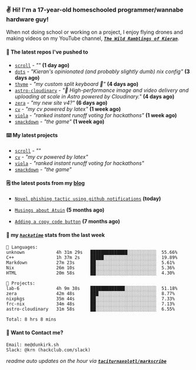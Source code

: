 ### ✌️ Hi! I'm a 17-year-old homeschooled programmer/wannabe hardware guy!

When not doing school or working on a project, I enjoy flying drones and making videos on my YouTube channel, [**_`The Wild Ramblings of Kieran`_**](https://youtube.com/@kieran.rambles).

#### 👷 The latest repos I've pushed to

- [`scroll`](https://github.com/taciturnaxolotl/scroll) - _""_ **(1 day ago)**
- [`dots`](https://github.com/taciturnaxolotl/dots) - _"Kieran's opinionated (and probably slightly dumb) nix config"_ **(3 days ago)**
- [`thyme`](https://github.com/taciturnaxolotl/thyme) - _"my custom split keyboard 🫶"_ **(4 days ago)**
- [`astro-cloudinary`](https://github.com/cloudinary-community/astro-cloudinary) - _"🚀 High-performance image and video delivery and uploading at scale in Astro powered by Cloudinary."_ **(4 days ago)**
- [`zera`](https://github.com/taciturnaxolotl/zera) - _"my new site v4?"_ **(6 days ago)**
- [`cv`](https://github.com/taciturnaxolotl/cv) - _"my cv powered by latex"_ **(1 week ago)**
- [`viola`](https://github.com/taciturnaxolotl/viola) - _"ranked instant runoff voting for hackathons"_ **(1 week ago)**
- [`smackdown`](https://github.com/taciturnaxolotl/smackdown) - _"the game"_ **(1 week ago)**

#### ⌨️ My latest projects

- [`scroll`](https://github.com/taciturnaxolotl/scroll) - _""_
- [`cv`](https://github.com/taciturnaxolotl/cv) - _"my cv powered by latex"_
- [`viola`](https://github.com/taciturnaxolotl/viola) - _"ranked instant runoff voting for hackathons"_
- [`smackdown`](https://github.com/taciturnaxolotl/smackdown) - _"the game"_

#### 🗒️ the latest posts from my [blog](https://dunkirk.sh)

- [`Novel phishing tactic using github notifications`](https://dunkirk.sh/blog/github-phishing/) **(today)**

- [`Musings about Atuin`](https://dunkirk.sh/blog/atuin/) **(5 months ago)**

- [`Adding a copy code button`](https://dunkirk.sh/blog/adding-a-copy-button/) **(7 months ago)**



#### 📡 my [_`hackatime`_](https://waka.hackclub.com) stats from the last week

```text
💾 Languages:
unknown            4h 31m 29s   ██████████████░░░░░░░░░░░  55.66%
C++                1h 37m 2s    █████░░░░░░░░░░░░░░░░░░░░  19.89%
Markdown           27m 23s      ██░░░░░░░░░░░░░░░░░░░░░░░  5.61%
Nix                26m 10s      ██░░░░░░░░░░░░░░░░░░░░░░░  5.36%
HTML               20m 58s      ██░░░░░░░░░░░░░░░░░░░░░░░  4.30%

💼 Projects:
lab-6              4h 9m 38s    █████████████░░░░░░░░░░░░  51.18%
zera               42m 48s      ███░░░░░░░░░░░░░░░░░░░░░░  8.77%
nixpkgs            35m 44s      ██░░░░░░░░░░░░░░░░░░░░░░░  7.33%
frc-nix            34m 48s      ██░░░░░░░░░░░░░░░░░░░░░░░  7.13%
astro-cloudinary   31m 58s      ██░░░░░░░░░░░░░░░░░░░░░░░  6.55%

Total: 8 hrs 8 mins
```

#### 📮 Want to Contact me?

```text
Email: me@dunkirk.sh
Slack: @krn (hackclub.com/slack)
```

_readme auto updates on the hour via [**`taciturnaxolotl/markscribe`**](https://github.com/taciturnaxolotl/markscribe)_
